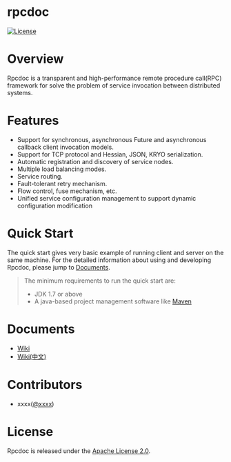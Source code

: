 # rpcdoc
[![License](https://img.shields.io/badge/License-Apache%202.0-blue.svg)](https://github.com/weibocom/motan/blob/master/LICENSE)

# Overview
Rpcdoc is a transparent and high-performance remote procedure call(RPC) framework for solve the problem of service invocation between distributed systems.

# Features
- Support for synchronous, asynchronous Future and asynchronous callback client invocation models. 
- Support for TCP protocol and Hessian, JSON, KRYO serialization. 
- Automatic registration and discovery of service nodes. 
- Multiple load balancing modes. 
- Service routing. 
- Fault-tolerant retry mechanism. 
- Flow control, fuse mechanism, etc. 
- Unified service configuration management to support dynamic configuration modification

# Quick Start

The quick start gives very basic example of running client and server on the same machine. For the detailed information about using and developing Rpcdoc, please jump to [Documents](#documents).

> The minimum requirements to run the quick start are: 
>  * JDK 1.7 or above
>  * A java-based project management software like [Maven][maven]

# Documents

* [Wiki](https://github.com/weibocom/motan/wiki)
* [Wiki(中文)](https://github.com/weibocom/motan/wiki/zh_overview)

# Contributors

* xxxx([@xxxx](https://github.com/xxxx))

# License

Rpcdoc is released under the [Apache License 2.0](http://www.apache.org/licenses/LICENSE-2.0).

[maven]:https://maven.apache.org
[zookeeper]:http://zookeeper.apache.org


